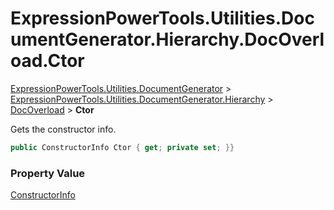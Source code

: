 ﻿# ExpressionPowerTools.Utilities.DocumentGenerator.Hierarchy.DocOverload.Ctor

[ExpressionPowerTools.Utilities.DocumentGenerator](ExpressionPowerTools.Utilities.DocumentGenerator.a.md) > [ExpressionPowerTools.Utilities.DocumentGenerator.Hierarchy](ExpressionPowerTools.Utilities.DocumentGenerator.Hierarchy.n.md) > [DocOverload](ExpressionPowerTools.Utilities.DocumentGenerator.Hierarchy.DocOverload.cs.md) > **Ctor**

Gets the constructor info.

```csharp
public ConstructorInfo Ctor { get; private set; }}
```

### Property Value

 [ConstructorInfo](https://docs.microsoft.com/dotnet/api/system.reflection.constructorinfo) 

